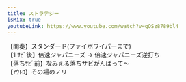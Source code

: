 ```yaml
---
title: ストラテジー
isMix: true
youtubeLink: https://www.youtube.com/watch?v=qOSz8789bl4
---
```


<t s=16>【間奏】</t>スタンダード(ファイボワイパーまで)<br />
<t s=83>【1 ｻﾋﾞ後】</t>倍速ジャパニーズ → 倍速ジャパニーズ逆打ち<br />
<t s=171>【落ちｻﾋﾞ前】</t>なみえる落ちサビがんばって〜<br />
<t s=224>【ｱｳﾄﾛ】</t>その場のノリ
